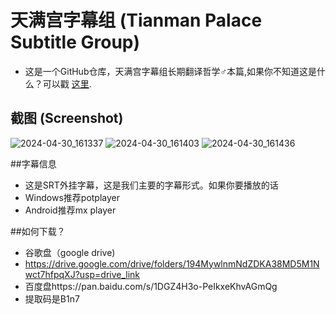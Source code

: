 # 天满宫字幕组     (Tianman Palace Subtitle Group)
-  这是一个GitHub仓库，天满宫字幕组长期翻译哲学♂本篇,如果你不知道这是什么？可以戳 <a href="https://jump2.bdimg.com/p/8986183071">这里</a>.

## 截图   (Screenshot)
![2024-04-30_161337](https://github.com/sakiNeko1/-Tianman-Palace-Subtitle-Group-/assets/167757545/2bbe6c68-e6ad-41e7-9730-522ad4d37b63)
![2024-04-30_161403](https://github.com/sakiNeko1/-Tianman-Palace-Subtitle-Group-/assets/167757545/1ed40793-395b-4d37-b66d-30ded1d292b3)
![2024-04-30_161436](https://github.com/sakiNeko1/-Tianman-Palace-Subtitle-Group-/assets/167757545/1546f135-b00f-4415-a07a-40fa3796251f)

##字幕信息
-  这是SRT外挂字幕，这是我们主要的字幕形式。如果你要播放的话
-  Windows推荐potplayer
-  Android推荐mx player

##如何下载？
-  谷歌盘（google drive)
-  https://drive.google.com/drive/folders/194MywlnmNdZDKA38MD5M1Nwct7hfpqXJ?usp=drive_link
-  百度盘https://pan.baidu.com/s/1DGZ4H3o-PeIkxeKhvAGmQg
-  提取码是B1n7

